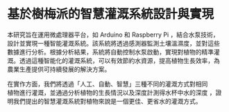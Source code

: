# 基於樹梅派的智慧灌溉系統設計與實現  

  本研究旨在運用微處理器平台，如 Arduino 和 Raspberry Pi ，結合水泵技術，  
設計並實現一種智能灌溉系統。該系統將透過感測器監測土壤溫濕度，並對這些  
數據進行分析。根據分析結果，系統將自動控制水泵啟動，實現對植物的精準灌  
溉。透過這種智能化的灌溉系統，可以有效節約水資源，提高植物生長效率，為  
農業生產提供可持續發展的解決方案。  

  在實作方面，我們將透過「人工、自動、智慧」三種不同的灌溉方式對相同  
植物進行灌溉，並通過分析植物的生長情況以及深度計測得水杯中水的深度 ，證  
明我們提出的智慧灌溉系統對植物來說是一個更佳、更省水的灌溉方式。  
